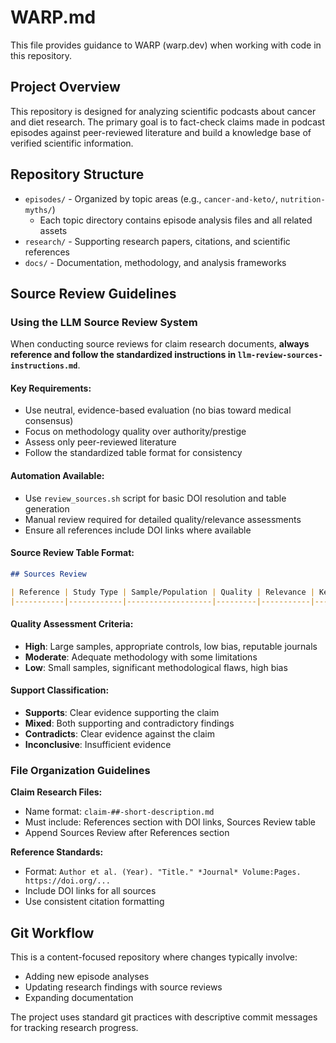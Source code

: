 # WARP.md

This file provides guidance to WARP (warp.dev) when working with code in this repository.

## Project Overview

This repository is designed for analyzing scientific podcasts about cancer and diet research. The primary goal is to fact-check claims made in podcast episodes against peer-reviewed literature and build a knowledge base of verified scientific information.

## Repository Structure

- `episodes/` - Organized by topic areas (e.g., `cancer-and-keto/`, `nutrition-myths/`)
  - Each topic directory contains episode analysis files and all related assets
- `research/` - Supporting research papers, citations, and scientific references  
- `docs/` - Documentation, methodology, and analysis frameworks

## Source Review Guidelines

### Using the LLM Source Review System

When conducting source reviews for claim research documents, **always reference and follow the standardized instructions in `llm-review-sources-instructions.md`**.

#### Key Requirements:
- Use neutral, evidence-based evaluation (no bias toward medical consensus)
- Focus on methodology quality over authority/prestige
- Assess only peer-reviewed literature
- Follow the standardized table format for consistency

#### Automation Available:
- Use `review_sources.sh` script for basic DOI resolution and table generation
- Manual review required for detailed quality/relevance assessments
- Ensure all references include DOI links where available

#### Source Review Table Format:
```markdown
## Sources Review

| Reference | Study Type | Sample/Population | Quality | Relevance | Key Finding | Limitations | Support |
|-----------|------------|-------------------|---------|-----------|-------------|-------------|---------|
```

#### Quality Assessment Criteria:
- **High**: Large samples, appropriate controls, low bias, reputable journals
- **Moderate**: Adequate methodology with some limitations
- **Low**: Small samples, significant methodological flaws, high bias

#### Support Classification:
- **Supports**: Clear evidence supporting the claim
- **Mixed**: Both supporting and contradictory findings
- **Contradicts**: Clear evidence against the claim
- **Inconclusive**: Insufficient evidence

### File Organization Guidelines

**Claim Research Files:**
- Name format: `claim-##-short-description.md`
- Must include: References section with DOI links, Sources Review table
- Append Sources Review after References section

**Reference Standards:**
- Format: `Author et al. (Year). "Title." *Journal* Volume:Pages. https://doi.org/...`
- Include DOI links for all sources
- Use consistent citation formatting

## Git Workflow

This is a content-focused repository where changes typically involve:
- Adding new episode analyses
- Updating research findings with source reviews
- Expanding documentation

The project uses standard git practices with descriptive commit messages for tracking research progress.
